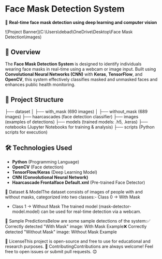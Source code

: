 # Face Mask Detection System  
🚀 **Real-time face mask detection using deep learning and computer vision**  

![Project Banner](C:\Users\debad\OneDrive\Desktop\Face Mask Detection\images)  <!-- Add an appropriate banner image -->

## 📌 Overview  
The **Face Mask Detection System** is designed to identify individuals wearing face masks in real-time using a webcam or image input. Built using **Convolutional Neural Networks (CNN)** with **Keras**, **TensorFlow**, and **OpenCV**, this system effectively classifies masked and unmasked faces and enhances public health monitoring.

## 📂 Project Structure  
├── dataset
│   ├── with_mask (690 images)
│   ├── without_mask (689 images)
├── haarcascades (face detection classifier)
├── images (examples of detections)
├── models (trained models: .h5, .keras)
├── notebooks (Jupyter Notebooks for training & analysis)
├── scripts (Python scripts for execution)

## 🛠 Technologies Used  
- **Python** (Programming Language)  
- **OpenCV** (Face detection)  
- **TensorFlow/Keras** (Deep Learning Model)  
- **CNN (Convolutional Neural Network)**  
- **Haarcascade Frontalface Default.xml** (Pre-trained Face Detector)  

🎯 Dataset & ModelThe dataset consists of images of people with and without masks, categorized into two classes:- Class 0 → With Mask
- Class 1 → Without Mask
The trained model (mask-detector-model.model) can be used for real-time detection via a webcam.

📸 Sample PredictionsBelow are some sample detections of the system:✅ Correctly detected "With Mask" image:
With Mask Example❌ Correctly detected "Without Mask" image:
Without Mask Example

📜 LicenseThis project is open-source and free to use for educational and research purposes.
🙌 ContributingContributions are always welcome! Feel free to open issues or submit pull requests. 😊
